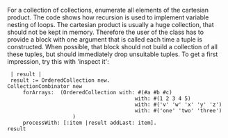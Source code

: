 For a collection of collections, enumerate all elements of the cartesian product. The code shows how recursion is used to implement variable nesting of loops.
The cartesian product is usually a huge collection, that should not be kept in memory. Therefore the user of the class has to provide a block with one argument that is called each time a tuple is constructed. When possible, that block should not build a collection of all these tuples, but should immediately drop unsuitable tuples. 
To get a first impression, try this with 'inspect it':

     | result |
     result := OrderedCollection new.
    CollectionCombinator new
         forArrays:  (OrderedCollection with: #(#a #b #c)
                                             with: #(1 2 3 4 5)
                                             with: #('v' 'w' 'x' 'y' 'z')
                                             with: #('one' 'two' 'three')
                         )
         processWith: [:item |result addLast: item].
    result
         